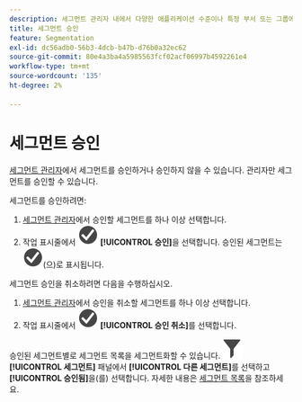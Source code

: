 ```yaml
---
description: 세그먼트 관리자 내에서 다양한 애플리케이션 수준이나 특정 부서 또는 그룹에 대한 세그먼트 승인이 포함된 워크플로우를 보고 정책과 일관되게 설정할 수 있습니다.
title: 세그먼트 승인
feature: Segmentation
exl-id: dc56adb0-56b3-4dcb-b47b-d76b0a32ec62
source-git-commit: 80e4a3ba4a5985563fcf02acf06997b4592261e4
workflow-type: tm+mt
source-wordcount: '135'
ht-degree: 2%

---
```


# 세그먼트 승인

[세그먼트 관리자](seg-manage.md)에서 세그먼트를 승인하거나 승인하지 않을 수 있습니다. 관리자만 세그먼트를 승인할 수 있습니다.

세그먼트를 승인하려면:

1. [세그먼트 관리자](seg-manage.md)에서 승인할 세그먼트를 하나 이상 선택합니다.
1. 작업 표시줄에서 ![CheckmarkCircle](/help/assets/icons/CheckmarkCircle.svg) **[!UICONTROL 승인]**&#x200B;을 선택합니다. 승인된 세그먼트는 ![CheckmarkCircle](/help/assets/icons/CheckmarkCircle.svg)(으)로 표시됩니다.

세그먼트 승인을 취소하려면 다음을 수행하십시오.

1. [세그먼트 관리자](seg-manage.md)에서 승인을 취소할 세그먼트를 하나 이상 선택합니다.
1. 작업 표시줄에서 ![CheckmarkCircle](/help/assets/icons/CheckmarkCircle.svg) **[!UICONTROL 승인 취소]**&#x200B;를 선택합니다.


승인된 세그먼트별로 세그먼트 목록을 세그먼트화할 수 있습니다. ![세그먼트](/help/assets/icons/Filter.svg) **[!UICONTROL 세그먼트]** 패널에서 **[!UICONTROL 다른 세그먼트]**&#x200B;를 선택하고 **[!UICONTROL 승인됨]**&#x200B;을(를) 선택합니다. 자세한 내용은 [세그먼트 목록](t-seg-filter.md)을 참조하세요.
